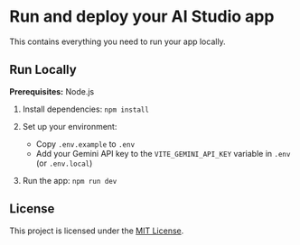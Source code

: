 # Run and deploy your AI Studio app

This contains everything you need to run your app locally.

## Run Locally

**Prerequisites:**  Node.js


1. Install dependencies:
   `npm install`

2. Set up your environment:
   - Copy `.env.example` to `.env`
   - Add your Gemini API key to the `VITE_GEMINI_API_KEY` variable in `.env` (or `.env.local`)

3. Run the app:
   `npm run dev`

## License

This project is licensed under the [MIT License](LICENSE).
